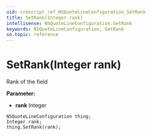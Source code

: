 ```yaml
---
uid: crmscript_ref_NSQuoteLineConfiguration_SetRank
title: SetRank(Integer rank)
intellisense: NSQuoteLineConfiguration.SetRank
keywords: NSQuoteLineConfiguration, GetRank
so.topic: reference
---
```


# SetRank(Integer rank)

Rank of the field

**Parameter:** 
 - **rank** Integer

```crmscript
NSQuoteLineConfiguration thing;
Integer rank;
thing.SetRank(rank);
```

